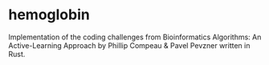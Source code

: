 # hemoglobin
Implementation of the coding challenges from Bioinformatics Algorithms: An Active-Learning Approach by Phillip Compeau &amp; Pavel Pevzner written in Rust.
